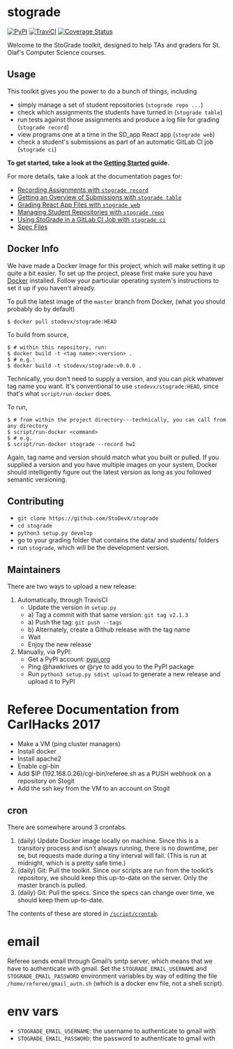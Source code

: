 # stograde
[![PyPI](https://img.shields.io/pypi/v/stograde.svg)](https://pypi.python.org/pypi/stograde)
[![TraviCI](https://travis-ci.org/StoDevX/stograde.svg?branch=master)](https://travis-ci.org/StoDevX/stograde)
[![Coverage Status](https://coveralls.io/repos/github/StoDevX/stograde/badge.svg?branch=master)](https://coveralls.io/github/StoDevX/stograde?branch=master)

Welcome to the StoGrade toolkit, designed to help TAs and graders for St. Olaf's Computer Science courses.

## Usage

This toolkit gives you the power to do a bunch of things, including

- simply manage a set of student repositories (`stograde repo ...`)
- check which assignments the students have turned in (`stograde table`)
- run tests against those assignments and produce a log file for grading (`stograde record`)
- view programs one at a time in the SD_app React app (`stograde web`)
- check a student's submissions as part of an automatic GitLab CI job (`stograde ci`)

**To get started, take a look at the [Getting Started](docs/GETTING_STARTED.md) guide.**

For more details, take a look at the documentation pages for:
- [Recording Assignments with `stograde record`](docs/RECORD.md)
- [Getting an Overview of Submissions with `stograde table`](docs/TABLE.md)
- [Grading React App Files with `stograde web`](docs/WEB.md)
- [Managing Student Repositories with `stograde repo`](docs/REPO.md)
- [Using StoGrade in a GitLab CI Job with `stograde ci`](docs/CI.md)
- [Spec Files](docs/SPECS.md)

## Docker Info

We have made a Docker Image for this project, which will make setting it up quite a bit easier.
To set up the project, please first make sure you have [Docker](https://www.docker.com/products/overview#/install_the_platform) installed.
Follow your particular operating system's instructions to set it up if you haven't already.

To pull the latest image of the `master` branch from Docker, (what you should probably do by default)
```console
$ docker pull stodevx/stograde:HEAD
```

To build from source,

```console
$ # within this repository, run:
$ docker build -t <tag name>:<version> .
$ # e.g.:
$ docker build -t stodevx/stograde:v0.0.0 .
```

Technically, you don't need to supply a version, and you can pick whatever tag name you want.  It's conventional to use
`stodevx/stograde:HEAD`, since that's what `script/run-docker` does.

To run,

```console
$ # from within the project directory---technically, you can call from any directory
$ script/run-docker <command>
$ # e.g.
$ script/run-docker stograde --record hw1
```

Again, tag name and version should match what you built or pulled.
If you supplied a version and you have multiple images on your system, Docker should intelligently figure out the latest
version as long as you followed semantic versioning.

## Contributing
- `git clone https://github.com/StoDevX/stograde`
- `cd stograde`
- `python3 setup.py develop`
- go to your grading folder that contains the data/ and students/ folders
- run `stograde`, which will be the development version.


## Maintainers
There are two ways to upload a new release:

1. Automatically, through TravisCI
    - Update the version in `setup.py`
    - a) Tag a commit with that same version: `git tag v2.1.3`
    - a) Push the tag: `git push --tags`
    - b) Alternately, create a Github release with the tag name
    - Wait
    - Enjoy the new release
2. Manually, via PyPI:
    - Get a PyPI account: [pypi.org](https://pypi.org)
    - Ping @hawkrives or @rye to add you to the PyPI package
    - Run `python3 setup.py sdist upload` to generate a new release and upload it to PyPI


# Referee Documentation from CarlHacks 2017

- Make a VM (ping cluster managers)
- Install docker
- Install apache2
- Enable cgi-bin
- Add $IP (192.168.0.26)/cgi-bin/referee.sh as a PUSH webhook on a repository on Stogit
- Add the ssh key from the VM to an account on Stogit

## cron
There are somewhere around 3 crontabs.

1. (daily) Update Docker image locally on machine. Since this is a transitory process and isn’t always running, there is
no downtime, per se, but requests made during a tiny interval will fail. (This is run at midnight, which is a pretty safe
time.)
2. (daily) Git: Pull the toolkit. Since our scripts are run from the toolkit’s repository, we should keep this up-to-date
on the server. Only the master branch is pulled.
3. (daily) Git: Pull the specs. Since the specs can change over time, we should keep them up-to-date.

The contents of these are stored in [`/script/crontab`](https://github.com/StoDevX/stograde/blob/master/script/crontab).

# email
Referee sends email through Gmail’s smtp server, which means that we have to authenticate with gmail. Set the
`STOGRADE_EMAIL_USERNAME` and `STOGRADE_EMAIL_PASSWORD` environment variables by way of editing the file
`/home/referee/gmail_auth.sh` (which is a docker env file, not a shell script).

# env vars
- `STOGRADE_EMAIL_USERNAME`: the username to authenticate to gmail with
- `STOGRADE_EMAIL_PASSWORD`: the password to authenticate to gmail with

